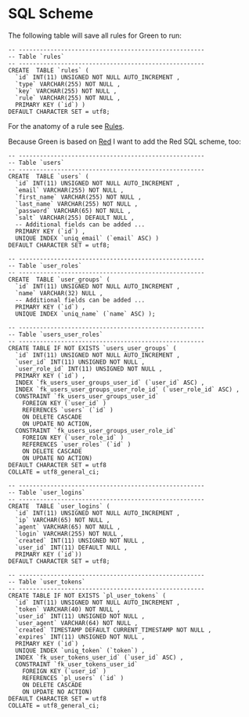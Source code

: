 # SQL Scheme

The following table will save all rules for Green to run:

	-- -----------------------------------------------------
	-- Table `rules`
	-- -----------------------------------------------------
	CREATE  TABLE `rules` (
	  `id` INT(11) UNSIGNED NOT NULL AUTO_INCREMENT ,
	  `type` VARCHAR(255) NOT NULL ,
	  `key` VARCHAR(255) NOT NULL ,
	  `rule` VARCHAR(255) NOT NULL ,
	  PRIMARY KEY (`id`) )
	DEFAULT CHARACTER SET = utf8;

For the anatomy of a rule see [Rules](rules).

Because Green is based on [Red](https://github.com/davidstutz/kohana-red) I want to add the Red SQL scheme, too:

    -- -----------------------------------------------------
    -- Table `users`
    -- -----------------------------------------------------
    CREATE  TABLE `users` (
      `id` INT(11) UNSIGNED NOT NULL AUTO_INCREMENT ,
      `email` VARCHAR(255) NOT NULL ,
      `first_name` VARCHAR(255) NOT NULL ,
      `last_name` VARCHAR(255) NOT NULL ,
      `password` VARCHAR(65) NOT NULL ,
      `salt` VARCHAR(255) DEFAULT NULL ,
      -- Additional fields can be added ...
      PRIMARY KEY (`id`) ,
      UNIQUE INDEX `uniq_email` (`email` ASC) )
    DEFAULT CHARACTER SET = utf8;
    
    -- -----------------------------------------------------
    -- Table `user_roles`
    -- -----------------------------------------------------
    CREATE  TABLE `user_groups` (
      `id` INT(11) UNSIGNED NOT NULL AUTO_INCREMENT ,
      `name` VARCHAR(32) NULL ,
      -- Additional fields can be added ...
      PRIMARY KEY (`id`) ,
      UNIQUE INDEX `uniq_name` (`name` ASC) );
    
    -- -----------------------------------------------------
    -- Table `users_user_roles`
    -- -----------------------------------------------------
    CREATE TABLE IF NOT EXISTS `users_user_groups` (
      `id` INT(11) UNSIGNED NOT NULL AUTO_INCREMENT ,
      `user_id` INT(11) UNSIGNED NOT NULL ,
      `user_role_id` INT(11) UNSIGNED NOT NULL ,
      PRIMARY KEY (`id`) ,
      INDEX `fk_users_user_groups_user_id` (`user_id` ASC) ,
      INDEX `fk_users_user_groups_user_role_id` (`user_role_id` ASC) ,
      CONSTRAINT `fk_users_user_groups_user_id`
        FOREIGN KEY (`user_id` )
        REFERENCES `users` (`id` )
        ON DELETE CASCADE
        ON UPDATE NO ACTION,
      CONSTRAINT `fk_users_user_groups_user_role_id`
        FOREIGN KEY (`user_role_id` )
        REFERENCES `user_roles` (`id` )
        ON DELETE CASCADE
        ON UPDATE NO ACTION)
    DEFAULT CHARACTER SET = utf8
    COLLATE = utf8_general_ci;
    
    -- -----------------------------------------------------
    -- Table `user_logins`
    -- -----------------------------------------------------
    CREATE  TABLE `user_logins` (
      `id` INT(11) UNSIGNED NOT NULL AUTO_INCREMENT ,
      `ip` VARCHAR(65) NOT NULL ,
      `agent` VARCHAR(65) NOT NULL ,
      `login` VARCHAR(255) NOT NULL ,
      `created` INT(11) UNSIGNED NOT NULL ,
      `user_id` INT(11) DEFAULT NULL ,
      PRIMARY KEY (`id`))
    DEFAULT CHARACTER SET = utf8;
    
    -- -----------------------------------------------------
    -- Table `user_tokens`
    -- -----------------------------------------------------
    CREATE TABLE IF NOT EXISTS `pl_user_tokens` (
      `id` INT(11) UNSIGNED NOT NULL AUTO_INCREMENT ,
      `token` VARCHAR(40) NOT NULL ,
      `user_id` INT(11) UNSIGNED NOT NULL ,
      `user_agent` VARCHAR(64) NOT NULL ,
      `created` TIMESTAMP DEFAULT CURRENT_TIMESTAMP NOT NULL ,
      `expires` INT(11) UNSIGNED NOT NULL ,
      PRIMARY KEY (`id`) ,
      UNIQUE INDEX `uniq_token` (`token`) ,
      INDEX `fk_user_tokens_user_id` (`user_id` ASC) ,
      CONSTRAINT `fk_user_tokens_user_id`
        FOREIGN KEY (`user_id` )
        REFERENCES `pl_users` (`id` )
        ON DELETE CASCADE
        ON UPDATE NO ACTION)
    DEFAULT CHARACTER SET = utf8
    COLLATE = utf8_general_ci;
